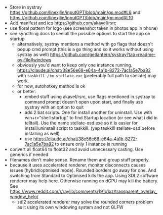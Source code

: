- Store in systray https://github.com/linexjlin/inputGPT/blob/main/go.mod#L6 and https://github.com/linexjlin/inputGPT/blob/main/go.mod#L10
- Add manifest and ico https://github.com/akavel/rsrc
- use floral pattern for logo (see screenshot taken in photos app in phone)
- see syncthing docs to see all the possible options to start the app on startup
  - alternatively, systray mentions a method with go flags that doesn't popup cmd prompt (this is a go thing and so it works without using systray as well) https://github.com/getlantern/systray?tab=readme-ov-file#windows
  - obviously you'd want to keep only one instance running. https://claude.ai/chat/38e56e68-e64a-4a1b-8272-7ac1a5e7ba82 with `taskkill /im stellate.exe` (preferably full path to stellate) may work.
  - for now, autohotkey method is ok 
  - or better:
    - embed stuff using akavel/rsrc, use flags mentioned in systray to command prompt doesn't open upon start, and finally use systray with an option to quit
    - add 2 bat scripts. One for install another for uninstall. Use with win+r>"shell:startup" to find Startup location (or see what i did in telltail). Use the name stellate-osd.exe so it is easier for install/uninstall script to taskkill. (yep taskkill stellate-osd before installing as well)
    - use https://claude.ai/chat/38e56e68-e64a-4a1b-8272-7ac1a5e7ba82 to ensure only 1 instance is running
- convert all float64 to float32 and avoid unnecessary casting. Use generics if needed
- filenames don't make sense. Rename them and group stuff properly.
- because it uses accelerated renderer, monitor disconnects causes issues (hybrid/optmised mode). Rounded borders go away for one. And switching from Standard to Optimised kills the app. Using SDL2 software renderer may help here. Otherwise running on dGPU may kill the battery. See https://www.reddit.com/r/raylib/comments/191o1xz/transparent_overlay_window_help/
  - sdl2 accelerated renderer may solve the rounded corners problem as it using its own windowing system and not GLFW